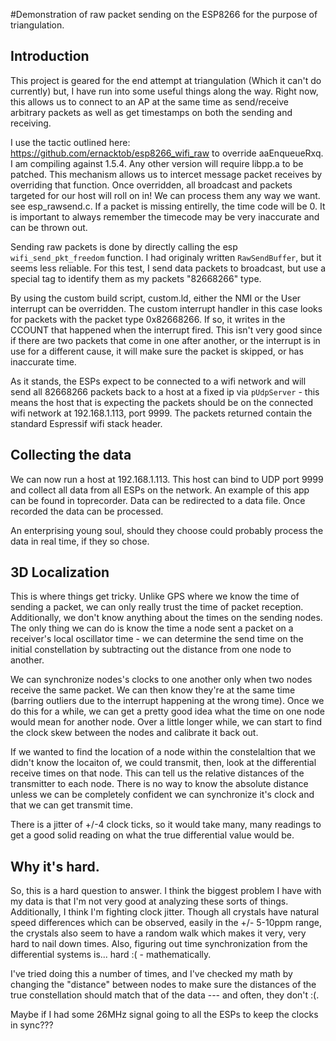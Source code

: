 #Demonstration of raw packet sending on the ESP8266 for the purpose of triangulation.

## Introduction
This project is geared for the end attempt at triangulation (Which it can't do currently) but, I have run into some useful things along the way.  Right now, this allows us to connect to an AP at the same time as send/receive arbitrary packets as well as get timestamps on both the sending and receiving.

I use the tactic outlined here: https://github.com/ernacktob/esp8266_wifi_raw to override aaEnqueueRxq.  I am compiling against 1.5.4.  Any other version will require libpp.a to be patched.  This mechanism allows us to intercet message packet receives by overriding that function.  Once overridden, all broadcast and packets targeted for our host will roll on in!  We can process them any way we want.  see esp_rawsend.c.  If a packet is missing entirelly, the time code will be 0.  It is important to always remember the timecode may be very inaccurate and can be thrown out.

Sending raw packets is done by directly calling the esp ```wifi_send_pkt_freedom``` function.  I had originaly written ```RawSendBuffer```, but it seems less reliable.  For this test, I send data packets to broadcast, but use a special tag to identify them as my packets "82668266" type. 

By using the custom build script, custom.ld, either the NMI or the User interrupt can be overridden.  The custom interrupt handler in this case looks for packets with the packet type 0x82668266.   If so, it writes in the CCOUNT that happened when the interrupt fired.  This isn't very good since if there are two packets that come in one after another, or the interrupt is in use for a different cause, it will make sure the packet is skipped, or has inaccurate time.

As it stands, the ESPs expect to be connected to a wifi network and will send all 82668266 packets back to a host at a fixed ip via ```pUdpServer``` - this means the host that is expecting the packets should be on the connected wifi network at 192.168.1.113, port 9999.  The packets returned contain the standard Espressif wifi stack header.

## Collecting the data

We can now run a host at 192.168.1.113.  This host can bind to UDP port 9999 and collect all data from all ESPs on the network.  An example of this app can be found in toprecorder.  Data can be redirected to a data file.  Once recorded the data can be processed.

An enterprising young soul, should they choose could probably process the data in real time, if they so chose.

## 3D Localization

This is where things get tricky.  Unlike GPS where we know the time of sending a packet, we can only really trust the time of packet reception.  Additionally, we don't know anything about the times on the sending nodes.  The only thing we can do is know the time a node sent a packet on a receiver's local oscillator time - we can determine the send time on the initial constellation by subtracting out the distance from one node to another.

We can synchronize nodes's clocks to one another only when two nodes receive the same packet.  We can then know they're at the same time (barring outliers due to the interrupt happening at the wrong time).  Once we do this for a while, we can get a pretty good idea what the time on one node would mean for another node.  Over a little longer while, we can start to find the clock skew between the nodes and calibrate it back out.

If we wanted to find the location of a node within the constelaltion that we didn't know the locaiton of, we could transmit, then, look at the differential receive times on that node.  This can tell us the relative distances of the transmitter to each node.  There is no way to know the absolute distance unless we can be completely confident we can synchronize it's clock and that we can get transmit time.

There is a jitter of +/-4 clock ticks, so it would take many, many readings to get a good solid reading on what the true differential value would be.

## Why it's hard.

So, this is a hard question to answer.  I think the biggest problem I have with my data is that I'm not very good at analyzing these sorts of things.  Additionally, I think I'm fighting clock jitter.  Though all crystals have natural speed differences which can be observed, easily in the +/- 5-10ppm range, the crystals also seem to have a random walk which makes it very, very hard to nail down times.  Also, figuring out time synchronization from the differential systems is... hard :( - mathematically.

I've tried doing this a number of times, and I've checked my math by changing the "distance" between nodes to make sure the distances of the true constellation should match that of the data --- and often, they don't :(.

Maybe if I had some 26MHz signal going to all the ESPs to keep the clocks in sync???

